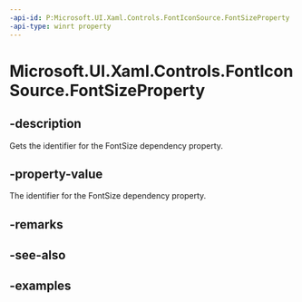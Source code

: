 ```yaml
---
-api-id: P:Microsoft.UI.Xaml.Controls.FontIconSource.FontSizeProperty
-api-type: winrt property
---
```


<!-- Property syntax.
public DependencyProperty FontSizeProperty { get; }
-->

# Microsoft.UI.Xaml.Controls.FontIconSource.FontSizeProperty

## -description

Gets the identifier for the FontSize dependency property.

## -property-value

The identifier for the FontSize dependency property.

## -remarks

## -see-also

## -examples

